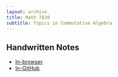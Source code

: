 ```yaml
---
layout: archive
title: Math 7830
subtitle: Topics in Commutative Algebra
---
```


## Handwritten Notes
* [In-browser](/math/math-7830/hand-notes.pdf)
* [In-GitHub](https://github.com/aryamanmaithani/math/blob/master/math-7830/hand-notes.pdf)